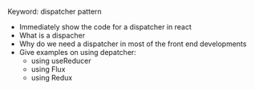 Keyword: dispatcher pattern

- Immediately show the code for a dispatcher in react
- What is a dispacher
- Why do we need a dispatcher in most of the front end developments
- Give examples on using depatcher:
    - using useReducer
    - using Flux
    - using Redux